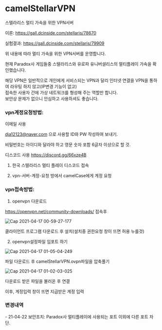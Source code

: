 # camelStellarVPN
스텔라리스 멀티 가속을 위한 VPN서버


이론: https://gall.dcinside.com/stellaris/78670

실험결과: https://gall.dcinside.com/stellaris/79909

위 내용에 따라 멀티 가속을 위한 VPN서버를 운영합니다.

현재 Paradox사 게임들중 스텔라리스와 유로파 유니버셜리스의 멀티플레이 가속을 확인했습니다.

해당 VPN은 일반적으로 개인에게 서비스되는 VPN과 달리 인터넷 연결을 VPN을 통하여 라우팅 하지 않고(IP변경 기능이 없고)  
접속한 사용자 간에 가상 네트워크를 형성해 주는 역할만 합니다.  
보안상 문제가 없으니 안심하고 사용하셔도 좋습니다.  



<h3>vpn계정요청방법: </h3>

이메일 사용

dja12123@naver.com 으로 사용할 ID와 PW 작성하여 보내기.

비밀번호는 아이디와 달라야 하고 영문 숫자 포함 6글자 이상으로 할 것.

디스코드 사용
https://discord.gg/66xze4B

1. 한국 스텔라리스 멀티 플레이 디스코드 접속 

2. vpn-서버-계정-요청 방에서 camelCase에게 계정 요청

<h3>vpn접속방법:</h3>


1. openvpn 다운로드

https://openvpn.net/community-downloads/
접속후

![Cap 2021-04-17 00-59-27-177](https://user-images.githubusercontent.com/20336315/115051831-34468380-9f18-11eb-8a84-949ad20b7991.png)

클라이언트 프로그램 다운로드 후 설치(설치중 권한요청 창이 뜨면 허용 누를것)


2. openvpn설정파일 임포트 하기

![Cap 2021-04-17 01-05-04-249](https://user-images.githubusercontent.com/20336315/115052579-12013580-9f19-11eb-92f2-8d0e0d59605e.png)

파일 다운로드 후 camelStellarVPN.ovpn파일을 압축풀기

![Cap 2021-04-17 01-02-03-025](https://user-images.githubusercontent.com/20336315/115052542-04e44680-9f19-11eb-9ead-b6c605983bf9.png)

다운로드 받은 파일을 불러온 후 연결

이후, 계정입력 창이 뜨면 지급받은 계정 입력


<h3>변경내역</h3>
 - 21-04-22 보안조치: Paradox사 멀티플레이에 사용되는 포트 이외에 다른 포트 차단.

